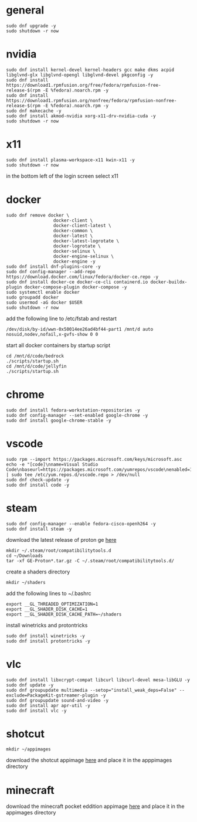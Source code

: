 # general
```
sudo dnf upgrade -y
sudo shutdown -r now
```

# nvidia
```
sudo dnf install kernel-devel kernel-headers gcc make dkms acpid libglvnd-glx libglvnd-opengl libglvnd-devel pkgconfig -y
sudo dnf install https://download1.rpmfusion.org/free/fedora/rpmfusion-free-release-$(rpm -E %fedora).noarch.rpm -y
sudo dnf install https://download1.rpmfusion.org/nonfree/fedora/rpmfusion-nonfree-release-$(rpm -E %fedora).noarch.rpm -y
sudo dnf makecache -y
sudo dnf install akmod-nvidia xorg-x11-drv-nvidia-cuda -y
sudo shutdown -r now
```

# x11
```
sudo dnf install plasma-workspace-x11 kwin-x11 -y
sudo shutdown -r now
```
in the bottom left of the login screen select x11

# docker
```
sudo dnf remove docker \
                  docker-client \
                  docker-client-latest \
                  docker-common \
                  docker-latest \
                  docker-latest-logrotate \
                  docker-logrotate \
                  docker-selinux \
                  docker-engine-selinux \
                  docker-engine -y
sudo dnf install dnf-plugins-core -y
sudo dnf config-manager --add-repo https://download.docker.com/linux/fedora/docker-ce.repo -y
sudo dnf install docker-ce docker-ce-cli containerd.io docker-buildx-plugin docker-compose-plugin docker-compose -y
sudo systemctl enable docker
sudo groupadd docker
sudo usermod -aG docker $USER
sudo shutdown -r now
```
add the following line to /etc/fstab and restart
```
/dev/disk/by-id/wwn-0x50014ee26ad4bf44-part1 /mnt/d auto nosuid,nodev,nofail,x-gvfs-show 0 0
```
start all docker containers by startup script
```
cd /mnt/d/code/bedrock
./scripts/startup.sh
cd /mnt/d/code/jellyfin
./scripts/startup.sh
```

# chrome
```
sudo dnf install fedora-workstation-repositories -y
sudo dnf config-manager --set-enabled google-chrome -y
sudo dnf install google-chrome-stable -y
```

# vscode
```
sudo rpm --import https://packages.microsoft.com/keys/microsoft.asc
echo -e "[code]\nname=Visual Studio Code\nbaseurl=https://packages.microsoft.com/yumrepos/vscode\nenabled=1\ngpgcheck=1\ngpgkey=https://packages.microsoft.com/keys/microsoft.asc" | sudo tee /etc/yum.repos.d/vscode.repo > /dev/null
sudo dnf check-update -y
sudo dnf install code -y
```

# steam
```
sudo dnf config-manager --enable fedora-cisco-openh264 -y
sudo dnf install steam -y
```
download the latest release of proton ge [here](https://github.com/GloriousEggroll/proton-ge-custom/releases)
```
mkdir ~/.steam/root/compatibilitytools.d
cd ~/Downloads
tar -xf GE-Proton*.tar.gz -C ~/.steam/root/compatibilitytools.d/
```
create a shaders directory
```
mkdir ~/shaders
```
add the following lines to ~/.bashrc
```
export __GL_THREADED_OPTIMIZATION=1
export __GL_SHADER_DISK_CACHE=1
export __GL_SHADER_DISK_CACHE_PATH=~/shaders
```
install winetricks and protontricks
```
sudo dnf install winetricks -y
sudo dnf install protontricks -y
```

# vlc
```
sudo dnf install libxcrypt-compat libcurl libcurl-devel mesa-libGLU -y
sudo dnf update -y
sudo dnf groupupdate multimedia --setop="install_weak_deps=False" --exclude=PackageKit-gstreamer-plugin -y
sudo dnf groupupdate sound-and-video -y
sudo dnf install apr apr-util -y
sudo dnf install vlc -y
```

# shotcut
```
mkdir ~/appimages
```
download the shotcut appimage [here](https://www.shotcut.org/download) and place it in the apppimages directory

# minecraft
download the minecraft pocket eddition appimage [here](https://github.com/minecraft-linux/appimage-builder/releases) and place it in the appimages directory

